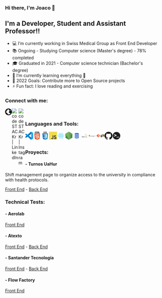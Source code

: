 
### Hi there, I'm Joaco 👋

## I'm a Developer, Student and Assistant Professor!!

- 💻 I’m currently working in Swiss Medical Group as Front End Developer
- 📚 Ongoing - Studying Computer science (Master's degree) - 78% completed
- 🎓 Graduated in 2021 - Computer science technician (Bachelor's degree)
- 🌱 I’m currently learning everything 🤣
- 🥅 2022 Goals: Contribute more to Open Source projects
- ⚡ Fun fact: I love reading and exercising

### Connect with me:

[<img align="left" alt="codeSTACKr.com" width="22px" src="https://raw.githubusercontent.com/iconic/open-iconic/master/svg/globe.svg" />][website]
[<img align="left" alt="codeSTACKr | LinkedIn" width="22px" src="https://cdn.jsdelivr.net/npm/simple-icons@v3/icons/linkedin.svg" />][linkedin]
[<img align="left" alt="codeSTACKr | Instagram" width="22px" src="https://cdn.jsdelivr.net/npm/simple-icons@v3/icons/instagram.svg" />][instagram]

<br />

### Languages and Tools:

[<img align="left" alt="Visual Studio Code" width="26px" src="https://raw.githubusercontent.com/github/explore/80688e429a7d4ef2fca1e82350fe8e3517d3494d/topics/visual-studio-code/visual-studio-code.png" />][vsCodeImage]
[<img align="left" alt="HTML5" width="26px" src="https://raw.githubusercontent.com/github/explore/80688e429a7d4ef2fca1e82350fe8e3517d3494d/topics/html/html.png" />][htmlImage]
[<img align="left" alt="CSS3" width="26px" src="https://raw.githubusercontent.com/github/explore/80688e429a7d4ef2fca1e82350fe8e3517d3494d/topics/css/css.png" />][cssImage]
[<img align="left" alt="JavaScript" width="26px" src="https://raw.githubusercontent.com/github/explore/80688e429a7d4ef2fca1e82350fe8e3517d3494d/topics/javascript/javascript.png" />][jsImage]
[<img align="left" alt="React" width="26px" src="https://raw.githubusercontent.com/github/explore/80688e429a7d4ef2fca1e82350fe8e3517d3494d/topics/react/react.png" />][reactImage]
[<img align="left" alt="Node.js" width="26px" src="https://raw.githubusercontent.com/github/explore/80688e429a7d4ef2fca1e82350fe8e3517d3494d/topics/nodejs/nodejs.png" />][nodeJsImage]
[<img align="left" alt="SQL" width="26px" src="https://raw.githubusercontent.com/github/explore/80688e429a7d4ef2fca1e82350fe8e3517d3494d/topics/sql/sql.png" />][sqlImage]
[<img align="left" alt="MySQL" width="26px" src="https://raw.githubusercontent.com/github/explore/80688e429a7d4ef2fca1e82350fe8e3517d3494d/topics/mysql/mysql.png" />][mySqlImage]
[<img align="left" alt="MongoDB" width="26px" src="https://raw.githubusercontent.com/github/explore/80688e429a7d4ef2fca1e82350fe8e3517d3494d/topics/mongodb/mongodb.png" />][mongoDbImage]
[<img align="left" alt="Git" width="26px" src="https://raw.githubusercontent.com/github/explore/80688e429a7d4ef2fca1e82350fe8e3517d3494d/topics/git/git.png" />][gitImage]
[<img align="left" alt="GitHub" width="26px" src="https://raw.githubusercontent.com/github/explore/78df643247d429f6cc873026c0622819ad797942/topics/github/github.png" />][githubImage]
[<img align="left" alt="Terminal" width="26px" src="https://raw.githubusercontent.com/github/explore/80688e429a7d4ef2fca1e82350fe8e3517d3494d/topics/terminal/terminal.png" />][terminalImage]

<br /><br />

### Proyects: 

#### - Turnos UaHur
Shift management page to organize access to the university in compliance with health protocols.

[Front End](https://github.com/unahur-turnos/frontend) - [Back End](https://github.com/unahur-turnos/backend)
<br />

### Technical Tests:

#### - Aerolab
[Front End](https://github.com/JoaquinPettinari/Aerolab-technical-test)

#### - Atexto
[Front End](https://github.com/JoaquinPettinari/Technical-Test) - [Back End](https://github.com/JoaquinPettinari/Technical-DB)

#### - Santander Tecnología
[Front End](https://github.com/JoaquinPettinari/Beers-Test-Front) - [Back End](https://github.com/JoaquinPettinari/Beers-Test-Back)

#### - Flow Factory
[Front End](https://github.com/JoaquinPettinari/Flow-Factory-Test)

[website]: https://portfolio-joaquin-pettinari.herokuapp.com/
[linkedin]: https://www.linkedin.com/in/joaquin-pettinari/
[instagram]: https://www.instagram.com/joaquinpettinari24/
[reactImage]: https://upload.wikimedia.org/wikipedia/commons/thumb/4/47/React.svg/1200px-React.svg.png
[cssImage]: https://upload.wikimedia.org/wikipedia/commons/thumb/d/d5/CSS3_logo_and_wordmark.svg/1200px-CSS3_logo_and_wordmark.svg.png
[jsImage]: https://upload.wikimedia.org/wikipedia/commons/thumb/9/99/Unofficial_JavaScript_logo_2.svg/1200px-Unofficial_JavaScript_logo_2.svg.png
[htmlImage]: https://upload.wikimedia.org/wikipedia/commons/thumb/6/61/HTML5_logo_and_wordmark.svg/1200px-HTML5_logo_and_wordmark.svg.png
[vsCodeImage]: https://jonmircha.com/img/blog/vscode.png
[nodeJsImage]: https://upload.wikimedia.org/wikipedia/commons/d/d9/Node.js_logo.svg
[sqlImage]: https://lh3.googleusercontent.com/proxy/ZRkjVULllSxvd2jO_ncCdjlBzGPOXWQRM60cldBieEnZboqrNfcVS4_zNUlo6s_gqwkKWherPPu2vBS_YNUMa9GhoOv6u1OU-WA6pUQmzC_xLmc
[mySqlImage]: https://d1.awsstatic.com/asset-repository/products/amazon-rds/1024px-MySQL.ff87215b43fd7292af172e2a5d9b844217262571.png
[mongoDbImage]: https://nakedsecurity.sophos.com/wp-content/uploads/sites/2/2017/01/mongodb.png?w=775
[gitImage]: https://vabadus.es/images/cache/imagen_nodo/images/articulos/5c9deedea0c7e844300455.png
[githubImage]: https://cdn-icons-png.flaticon.com/512/25/25231.png
[terminalImage]: https://upload.wikimedia.org/wikipedia/commons/7/78/Appleterminal2.png
